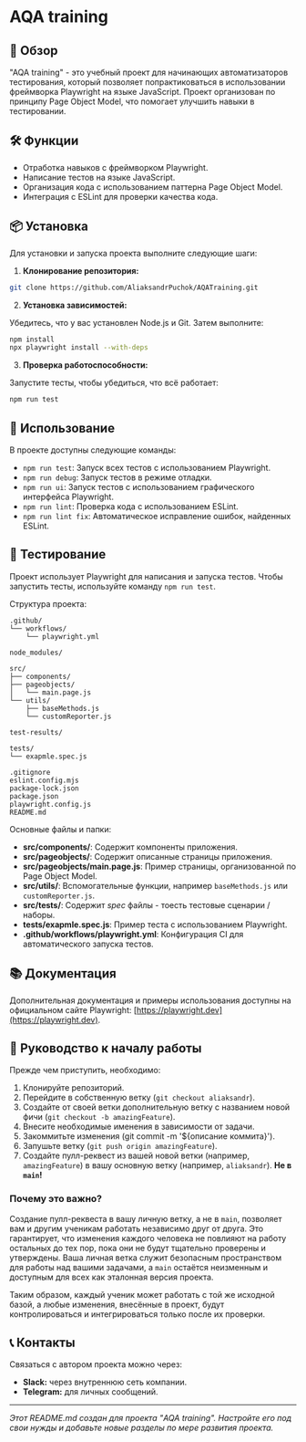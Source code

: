 
# AQA training

## 🚀 Обзор

"AQA training" - это учебный проект для начинающих автоматизаторов тестирования, который позволяет попрактиковаться в использовании фреймворка Playwright на языке JavaScript. Проект организован по принципу Page Object Model, что помогает улучшить навыки в тестировании.

## 🛠️ Функции

- Отработка навыков с фреймворком Playwright.
- Написание тестов на языке JavaScript.
- Организация кода с использованием паттерна Page Object Model.
- Интеграция с ESLint для проверки качества кода.

## 📦 Установка

Для установки и запуска проекта выполните следующие шаги:

1. **Клонирование репозитория:**

```bash
git clone https://github.com/AliaksandrPuchok/AQATraining.git
```

2. **Установка зависимостей:**

Убедитесь, что у вас установлен Node.js и Git. Затем выполните:

```bash
npm install
npx playwright install --with-deps
```

3. **Проверка работоспособности:**

Запустите тесты, чтобы убедиться, что всё работает:

```bash
npm run test
```

## 🚀 Использование

В проекте доступны следующие команды:

- `npm run test`: Запуск всех тестов с использованием Playwright.
- `npm run debug`: Запуск тестов в режиме отладки.
- `npm run ui`: Запуск тестов с использованием графического интерфейса Playwright.
- `npm run lint`: Проверка кода с использованием ESLint.
- `npm run lint fix`: Автоматическое исправление ошибок, найденных ESLint.

## 🧪 Тестирование

Проект использует Playwright для написания и запуска тестов. Чтобы запустить тесты, используйте команду `npm run test`.

Структура проекта:

```plaintext
.github/
└── workflows/
    └── playwright.yml

node_modules/

src/
├── components/
├── pageobjects/
│   └── main.page.js
└── utils/
    ├── baseMethods.js
    └── customReporter.js

test-results/

tests/
└── exapmle.spec.js

.gitignore
eslint.config.mjs
package-lock.json
package.json
playwright.config.js
README.md
```

Основные файлы и папки:

- **src/components/**: Содержит компоненты приложения.
- **src/pageobjects/**: Содержит описанные страницы приложения.
- **src/pageobjects/main.page.js**: Пример страницы, организованной по Page Object Model.
- **src/utils/**: Вспомогательные функции, например `baseMethods.js` или `customReporter.js`.
- **src/tests/**: Содержит *spec* файлы - тоесть тестовые сценарии / наборы.
- **tests/exapmle.spec.js**: Пример теста с использованием Playwright.
- **.github/workflows/playwright.yml**: Конфигурация CI для автоматического запуска тестов.

## 📚 Документация

Дополнительная документация и примеры использования доступны на официальном сайте Playwright: [https://playwright.dev](https://playwright.dev).

## 🤝 Руководство к началу работы

Прежде чем приступить, необходимо:

1. Клонируйте репозиторий.
2. Перейдите в собственную ветку (`git checkout aliaksandr`).
3. Создайте от своей ветки дополнительную ветку с названием новой фичи (`git checkout -b amazingFeature`).
4. Внесите необходимые именения в зависимости от задачи.
5. Закоммитьте изменения (git commit -m '${описание коммита}').
6. Запушьте ветку (`git push origin amazingFeature`).
7. Создайте пулл-реквест из вашей новой ветки (например, `amazingFeature`) в вашу основную ветку (например, `aliaksandr`). **Не в `main`!**

### Почему это важно?

Создание пулл-реквеста в вашу личную ветку, а не в `main`, позволяет вам и другим ученикам работать независимо друг от друга. Это гарантирует, что изменения каждого человека не повлияют на работу остальных до тех пор, пока они не будут тщательно проверены и утверждены. Ваша личная ветка служит безопасным пространством для работы над вашими задачами, а `main` остаётся неизменным и доступным для всех как эталонная версия проекта.

Таким образом, каждый ученик может работать с той же исходной базой, а любые изменения, внесённые в проект, будут контролироваться и интегрироваться только после их проверки.

## 📞 Контакты

Связаться с автором проекта можно через:

- **Slack:** через внутреннюю сеть компании.
- **Telegram:** для личных сообщений.

---

_Этот README.md создан для проекта "AQA training". Настройте его под свои нужды и добавьте новые разделы по мере развития проекта._
